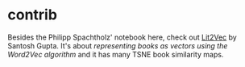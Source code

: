 # contrib

Besides the Philipp Spachtholz' notebook here, check out [Lit2Vec](https://github.com/Santosh-Gupta/Lit2Vec) by Santosh Gupta. 
It's about _representing books as vectors using the Word2Vec algorithm_ and it has many TSNE book similarity maps.
